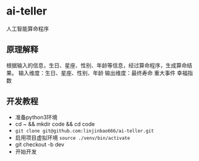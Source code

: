 # ai-teller

人工智能算命程序

## 原理解释

根据输入的信息，生日、星座、性别、年龄等信息，经过算命程序，生成算命结果。
输入维度：生日、星座、性别、年龄
输出维度：最终寿命 重大事件 幸福指数

## 开发教程

- 准备python3环境
- cd ~  && mkdir code && cd code
- `git clone git@github.com:linjinbao666/ai-teller.git`
- 启用项目虚拟环境 `source ./venv/bin/activate`
- git checkout -b dev
- 开始开发
